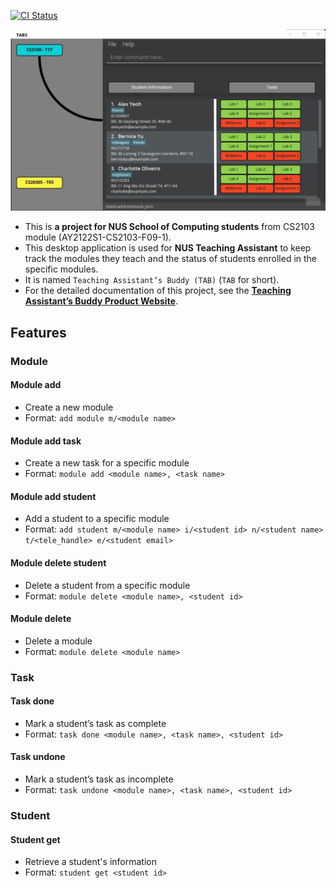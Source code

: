 [![CI Status](https://github.com/AY2122S1-CS2103-F09-1/tp/workflows/Java%20CI/badge.svg)](https://github.com/AY2122S1-CS2103-F09-1/tp/actions)

![Ui](docs/images/Ui.png)

* This is **a project for NUS School of Computing students** from CS2103 module (AY2122S1-CS2103-F09-1).<br>
* This desktop application is used for **NUS Teaching Assistant** to keep track the modules they teach and the status of students enrolled in the specific modules.
* It is named `Teaching Assistant’s Buddy (TAB)` (`TAB` for short).
* For the detailed documentation of this project, see the **[Teaching Assistant’s Buddy Product Website](https://ay2122s1-cs2103-f09-1.github.io/tp/)**.


## Features

### Module

#### Module add

* Create a new module
* Format: `add module m/<module name>`

#### Module add task

* Create a new task for a specific module
* Format: `module add <module name>, <task name>`

#### Module add student

* Add a student to a specific module
* Format: `add student m/<module name> i/<student id> n/<student name> t/<tele_handle> e/<student email>`

#### Module delete student

* Delete a student from a specific module
* Format: `module delete <module name>, <student id>`

#### Module delete

* Delete a module
* Format: `module delete <module name>`


### Task

#### Task done

* Mark a student’s task as complete
* Format: `task done <module name>, <task name>, <student id>`

#### Task undone

* Mark a student’s task as incomplete
* Format: `task undone <module name>, <task name>, <student id>`


### Student

#### Student get

* Retrieve a student's information
* Format: `student get <student id>`
